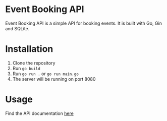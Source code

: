 # Event Booking API

Event Booking API is a simple API for booking events. It is built with Go, Gin and SQLite.

# Installation

1. Clone the repository
2. Run `go build`
3. Run `go run .` or `go run main.go`
4. The server will be running on port 8080

# Usage

Find the API documentation [here](https://api.postman.com/collections/6790492-5a66be59-6451-40e8-bdb5-27e3fa2a64ca?access_key=PMAT-01HK7HHGD0XD9A361D9VB93HRG)
